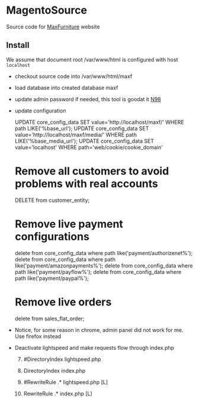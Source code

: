 MagentoSource
=============

Source code for [MaxFurniture](http://www.maxfurniture.com) website

Install
-------

We assume that document root /var/www/html is configured with host `localhost`

* checkout source code into /var/www/html/maxf
* load database into created database maxf
* update admin password if needed, this tool is goodat it [N98](https://github.com/netz98/n98-magerun)
* update configuration

    UPDATE core_config_data SET value='http://localhost/maxf/' WHERE path LIKE('%base_url');
    UPDATE core_config_data SET value='http://localhost/maxf/media/' WHERE path LIKE('%base_media_url');
    UPDATE core_config_data SET value='localhost' WHERE path='web/cookie/cookie_domain'

    # Remove all customers to avoid problems with real accounts
    DELETE from customer_entity;

    # Remove live payment configurations
    delete from core_config_data where path like('payment/authorizenet%');
    delete from core_config_data where path like('payment/amazonpayments%');
    delete from core_config_data where path like('payment/payflow%');
    delete from core_config_data where path like('payment/paypal%');

    # Remove live orders
    delete from sales_flat_order;

* Notice, for some reason in chrome, admin panel did not work for me. Use firefox instead

* Deactivate lightspeed and make requests flow through index.php


    7. #DirectoryIndex lightspeed.php
    8. DirectoryIndex index.php

    58. #RewriteRule .* lightspeed.php [L]
    59. RewriteRule .* index.php [L]



